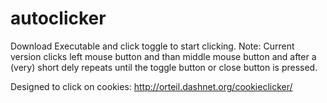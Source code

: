 # autoclicker

Download Executable and click toggle to start clicking.
Note: Current version clicks left mouse button and than middle mouse button and after a (very) short dely repeats until the toggle button or close button is pressed.

Designed to click on cookies: http://orteil.dashnet.org/cookieclicker/

